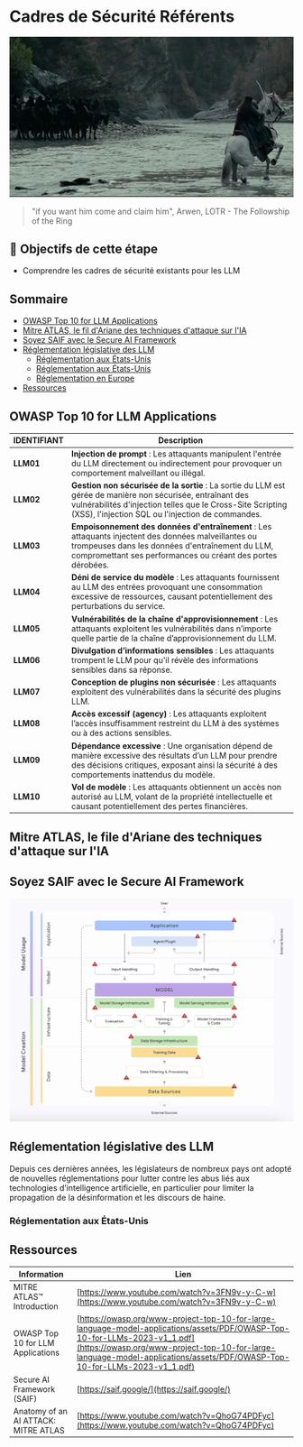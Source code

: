 # Cadres de Sécurité Référents

[<img src="img/step4.jpg" alt="Arwen" >](https://www.youtube.com/watch?v=fd2AO0gr3Rc)
> "if you want him come and claim him", Arwen, LOTR - The Followship of the Ring

## 🎯 Objectifs de cette étape
- Comprendre les cadres de sécurité existants pour les LLM


## Sommaire

- [OWASP Top 10 for LLM Applications](#owasp-top-10-for-llm-applications)
- [Mitre ATLAS, le fil d'Ariane des techniques d'attaque sur l'IA](#mitre-atlas-le-file-dariane-des-techniques-dattaque-sur-lia)
- [Soyez SAIF avec le Secure AI Framework](#soyez-saif-avec-le-secure-ai-framework)
- [Réglementation législative des LLM](#réglementation-législative-des-llm)
    - [Réglementation aux États-Unis](#réglementation-aux-états-unis)
    - [Réglementation aux États-Unis](#réglementation-aux-états-unis)
    - [Réglementation en Europe](#réglementation-en-europe)
- [Ressources](#ressources)

## OWASP Top 10 for LLM Applications


| IDENTIFIANT  | Description                                                                                                                                                                                                                    |
|--------------|--------------------------------------------------------------------------------------------------------------------------------------------------------------------------------------------------------------------------------|
| **LLM01**    | **Injection de prompt** : Les attaquants manipulent l'entrée du LLM directement ou indirectement pour provoquer un comportement malveillant ou illégal.                                                                        |
| **LLM02**    | **Gestion non sécurisée de la sortie** : La sortie du LLM est gérée de manière non sécurisée, entraînant des vulnérabilités d'injection telles que le Cross-Site Scripting (XSS), l'injection SQL ou l'injection de commandes. |
| **LLM03**    | **Empoisonnement des données d'entraînement** : Les attaquants injectent des données malveillantes ou trompeuses dans les données d'entraînement du LLM, compromettant ses performances ou créant des portes dérobées.         |
| **LLM04**    | **Déni de service du modèle** : Les attaquants fournissent au LLM des entrées provoquant une consommation excessive de ressources, causant potentiellement des perturbations du service.                                       |
| **LLM05**    | **Vulnérabilités de la chaîne d'approvisionnement** : Les attaquants exploitent les vulnérabilités dans n’importe quelle partie de la chaîne d’approvisionnement du LLM.                                                       |
| **LLM06**    | **Divulgation d’informations sensibles** : Les attaquants trompent le LLM pour qu'il révèle des informations sensibles dans sa réponse.                                                                                        |
| **LLM07**    | **Conception de plugins non sécurisée** : Les attaquants exploitent des vulnérabilités dans la sécurité des plugins LLM.                                                                                                       |
| **LLM08**    | **Accès excessif (agency)** : Les attaquants exploitent l’accès insuffisamment restreint du LLM à des systèmes ou à des actions sensibles.                                                                                     |
| **LLM09**    | **Dépendance excessive** : Une organisation dépend de manière excessive des résultats d’un LLM pour prendre des décisions critiques, exposant ainsi la sécurité à des comportements inattendus du modèle.                      |
| **LLM10**    | **Vol de modèle** : Les attaquants obtiennent un accès non autorisé au LLM, volant de la propriété intellectuelle et causant potentiellement des pertes financières.                                                           |


## Mitre ATLAS, le file d'Ariane des techniques d'attaque sur l'IA



## Soyez SAIF avec le Secure AI Framework

<img src="img/saif-map.png" alt="SAIF">


## Réglementation législative des LLM

Depuis ces dernières années, les législateurs de nombreux pays ont adopté de nouvelles réglementations pour lutter contre
les abus liés aux technologies d’intelligence artificielle, en particulier pour limiter la propagation de la 
désinformation et les discours de haine.

### Réglementation aux États-Unis

## Ressources

| Information                           | Lien                                                                                                                                                                                                                                                   |
|---------------------------------------|--------------------------------------------------------------------------------------------------------------------------------------------------------------------------------------------------------------------------------------------------------|
| MITRE ATLAS™ Introduction             | [https://www.youtube.com/watch?v=3FN9v-y-C-w](https://www.youtube.com/watch?v=3FN9v-y-C-w)                                                                                                                                                             |
| OWASP Top 10 for LLM Applications     | [https://owasp.org/www-project-top-10-for-large-language-model-applications/assets/PDF/OWASP-Top-10-for-LLMs-2023-v1_1.pdf](https://owasp.org/www-project-top-10-for-large-language-model-applications/assets/PDF/OWASP-Top-10-for-LLMs-2023-v1_1.pdf) |
| Secure AI Framework (SAIF)            | [https://saif.google/](https://saif.google/)                                                                                                                                                                                                           |
| Anatomy of an AI ATTACK: MITRE ATLAS  | [https://www.youtube.com/watch?v=QhoG74PDFyc](https://www.youtube.com/watch?v=QhoG74PDFyc)                                                                                                                                                             |
 

